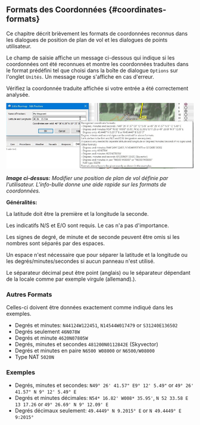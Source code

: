 ## Formats des Coordonnées {#coordinates-formats}

Ce chapitre décrit brièvement les formats de coordonnées reconnus dans les dialogues de position de plan de vol et les dialogues de points utilisateur. 

Le champ de saisie affiche un message ci-dessous qui indique si les coordonnées ont été reconnues et montre les coordonnées traduites dans le format prédéfini tel que choisi dans la boîte de dialogue `Options` sur l'onglet `Unités`. Un message rouge s'affiche en cas d'erreur.

Vérifiez la coordonnée traduite affichée si votre entrée a été correctement analysée.

![Edit Flight Plan Position](../images/edit_flightplan_waypoint_tooltip.jpg "Edit Flight Plan Position")

_**Image ci-dessus:** Modifier une position de plan de vol définie par l'utilisateur. L'info-bulle donne une aide rapide sur les formats de coordonnées._

**Généralités:**

La latitude doit être la première et la longitude la seconde.

Les indicatifs N/S et E/O sont requis. Le cas n'a pas d'importance. 

Les signes de degré, de minute et de seconde peuvent être omis si les nombres sont séparés par des espaces.

Un espace n'est nécessaire que pour séparer la latitude et la longitude ou les degrés/minutes/secondes si aucun panneau n'est utilisé.

Le séparateur décimal peut être point \(anglais\) ou le séparateur dépendant de la locale comme par exemple virgule \(allemand\).).

### Autres Formats

Celles-ci doivent être données exactement comme indiqué dans les exemples.

* Degrés et minutes: `N44124W122451`, `N14544W017479` or `S31240E136502`
* Degrés seulement `46N078W`
* Degrés et minute `4620N07805W`
* Degrés, minutes et secondes `481200N0112842E` \(Skyvector\)
* Degrés et minutes en paire `N6500 W08000` or `N6500/W08000`
* Type NAT `5020N`

###  Exemples

* Degrés, minutes et secondes: `N49° 26' 41.57" E9° 12' 5.49"` or `49° 26' 41.57" N 9° 12' 5.49" E`
* Degrés et minutes décimales: `N54* 16.82' W008* 35.95'`, `N 52 33.58 E 13 17.26` or `49° 26.69' N 9° 12.09' E`
* Degrés décimaux seulement: `49.4449° N 9.2015° E` or `N 49.4449° E 9:2015°`
